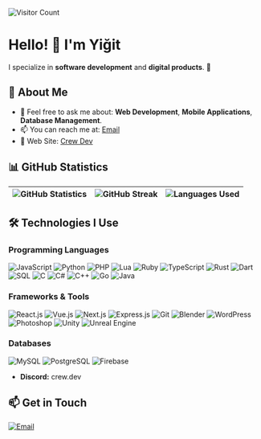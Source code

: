 ![Visitor Count](https://visitor-badge.laobi.icu/badge?page_id=crewcik)

# Hello! 👋 I'm Yiğit

I specialize in **software development** and **digital products**. 🚀

## 🚀 About Me

- 💬 Feel free to ask me about: **Web Development**, **Mobile Applications**, **Database Management**.
- 📫 You can reach me at: [Email](mailto:yazilimcrew@gmail.com)
- 🛜 Web Site: [Crew Dev](https://crewdev.com.tr)

## 📊 GitHub Statistics

| ![GitHub Statistics](https://github-readme-stats.vercel.app/api?username=crewcik&theme=tokyonight&hide_border=true&include_all_commits=true&count_private=true) | ![GitHub Streak](https://github-readme-streak-stats.herokuapp.com/?user=crewcik&theme=tokyonight&hide_border=true) | ![Languages Used](https://github-readme-stats.vercel.app/api/top-langs/?username=crewcik&theme=tokyonight&hide_border=true&include_all_commits=true&count_private=true&layout=compact) |
|------------------------|----------------|---------------------|

## 🛠️ Technologies I Use

### Programming Languages
![JavaScript](https://img.shields.io/badge/-JavaScript-333333?style=flat&logo=javascript)
![Python](https://img.shields.io/badge/-Python-333333?style=flat&logo=python)
![PHP](https://img.shields.io/badge/-PHP-333333?style=flat&logo=php)
![Lua](https://img.shields.io/badge/-Lua-333333?style=flat&logo=lua)
![Ruby](https://img.shields.io/badge/-Ruby-333333?style=flat&logo=ruby)
![TypeScript](https://img.shields.io/badge/-TypeScript-333333?style=flat&logo=typescript)
![Rust](https://img.shields.io/badge/-Rust-333333?style=flat&logo=rust)
![Dart](https://img.shields.io/badge/-Dart-333333?style=flat&logo=dart)
![SQL](https://img.shields.io/badge/-SQL-333333?style=flat&logo=postgresql)
![C](https://img.shields.io/badge/-C-333333?style=flat&logo=c)
![C#](https://img.shields.io/badge/-C%23-333333?style=flat&logo=sharp)
![C++](https://img.shields.io/badge/-C++-333333?style=flat&logo=c%2B%2B)
![Go](https://img.shields.io/badge/-Go-333333?style=flat&logo=Go)
![Java](https://img.shields.io/badge/-java-333333?style=flat&logo=java)

### Frameworks & Tools
![React.js](https://img.shields.io/badge/-React-333333?style=flat&logo=react)
![Vue.js](https://img.shields.io/badge/-Vue.js-333333?style=flat&logo=vue.js)
![Next.js](https://img.shields.io/badge/-Next.js-333333?style=flat&logo=next.js)
![Express.js](https://img.shields.io/badge/-Express.js-333333?style=flat&logo=express)
![Git](https://img.shields.io/badge/-Git-333333?style=flat&logo=git)
![Blender](https://img.shields.io/badge/-Blender-333333?style=flat&logo=blender)
![WordPress](https://img.shields.io/badge/-WordPress-333333?style=flat&logo=wordpress)
![Photoshop](https://img.shields.io/badge/-Photoshop-333333?style=flat&logo=adobe-photoshop)
![Unity](https://img.shields.io/badge/-Unity-333333?style=flat&logo=Unity)
![Unreal Engine](https://img.shields.io/badge/-Unreal-333333?style=flat&logo=unreal-engine)

### Databases
![MySQL](https://img.shields.io/badge/-MySQL-333333?style=flat&logo=mysql)
![PostgreSQL](https://img.shields.io/badge/-PostgreSQL-333333?style=flat&logo=postgresql)
![Firebase](https://img.shields.io/badge/-Firebase-333333?style=flat&logo=firebase)

- **Discord:** crew.dev

## 📫 Get in Touch

[![Email](https://img.shields.io/badge/Email-333333?style=flat&logo=gmail)](mailto:yazilimcrew@gmail.com)
